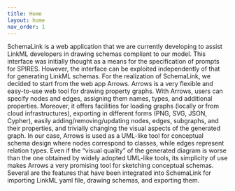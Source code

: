 ```yaml
---
title: Home
layout: home
nav_order: 1
---
```


SchemaLink is a web application that we are currently developing to assist
LinkML developers in drawing schemas compliant to our model. This interface was
initially thought as a means for the specification of prompts for SPIRES.
However, the interface can be exploited independently of that for generating
LinkML schemas. For the realization of SchemaLink, we decided to start from the
web app Arrows. Arrows is a very flexible and easy-to-use web tool for drawing
property graphs. With Arrows, users can specify nodes and edges, assigning them
names, types, and additional properties. Moreover, it offers facilities for
loading graphs (locally or from cloud infrastructures), exporting in different
forms (PNG, SVG, JSON, Cypher), easily adding/removing/updating nodes, edges,
subgraphs, and their properties, and trivially changing the visual aspects of
the generated graph. In our case, Arrows is used as a UML-like tool for
conceptual schema design where nodes correspond to classes, while edges
represent relation types. Even if the “visual quality” of the generated diagram
is worse than the one obtained by widely adopted UML-like tools, its simplicity
of use makes Arrows a very promising tool for sketching conceptual schemas.
Several are the features that have been integrated into SchemaLink for importing
LinkML yaml file, drawing schemas, and exporting them.
